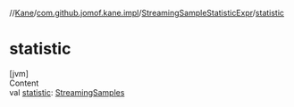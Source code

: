 //[Kane](../../index.md)/[com.github.jomof.kane.impl](../index.md)/[StreamingSampleStatisticExpr](index.md)/[statistic](statistic.md)



# statistic  
[jvm]  
Content  
val [statistic](statistic.md): [StreamingSamples](../-streaming-samples/index.md)  



